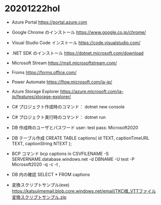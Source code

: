 # 20201222hol

- Azure Portal
https://portal.azure.com

- Google Chrome のインストール
https://www.google.co.jp/chrome/

- Visual Studio Code インストール
https://code.visualstudio.com/

- .NET SDK のインストール
https://dotnet.microsoft.com/download

- Microsoft Stream 
https://msit.microsoftstream.com/

- Froms
https://forms.office.com/

- Power Automate
https://flow.microsoft.com/ja-jp/

- Azure Storage Explorer
https://azure.microsoft.com/ja-jp/features/storage-explorer/

- C# プロジェクト作成時のコマンド：
dotnet new console

- C# プロジェクト実行時のコマンド：
dotnet run

- DB 作成時のユーザとパスワード
user: test
pass: Microsoft2020

- DB テーブル作成
CREATE TABLE captions(
id TEXT,
captionTimeURL TEXT,
captionString NTEXT
);

- BCP コマンド
bcp captions in CSVFILENAME -S SERVERNAME.database.windows.net -d DBNAME -U test -P Microsoft2020 -q -c -t ,

- DB 内の確認
SELECT * FROM captions



- 変換スクリプトサンプル(exe)
https://katsujimemail.blob.core.windows.net/email/TKC様_VTTファイル変換スクリプトサンプル.zip
